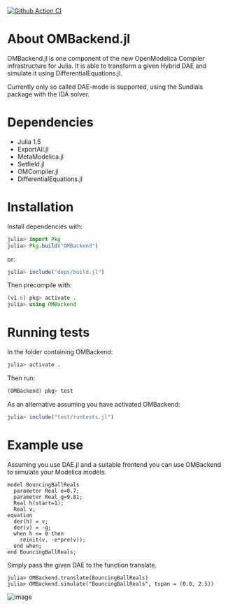[![Github Action CI](https://github.com/JKRT/OMBackend.jl/workflows/CI/badge.svg)](https://github.com/JKRT/OMBackend.jl/actions)
# About OMBackend.jl
OMBackend.jl is one component of the new OpenModelica Compiler infrastructure for Julia.
It is able to transform a given Hybrid DAE and simulate it using DifferentialEquations.jl.

Currently only so called DAE-mode is supported, using the Sundials package with the IDA solver. 

# Dependencies
* Julia 1.5
* ExportAll.jl
* MetaModelica.jl
* Setfield.jl
* OMCompiler.jl
* DifferentialEquations.jl

# Installation
Install dependencies with:
```julia
julia> import Pkg
julia> Pkg.build("OMBackend")
```
or:
```julia
julia> include("deps/build.jl")
```
Then precompile with:
```julia
(v1.6) pkg> activate .
julia> using OMBackend
```

# Running tests

In the folder containing OMBackend:
```julia
julia> activate .
```
Then run:

```julia
(OMBackend) pkg> test
```

As an alternative  assuming you have activated OMBackend:
```julia
julia> include("test/runtests.jl")
```

# Example use 
Assuming you use DAE.jl and a suitable frontend you can use OMBackend to simulate your Modelica models.

```
model BouncingBallReals
  parameter Real e=0.7;
  parameter Real g=9.81;
  Real h(start=1);
  Real v;
equation 
  der(h) = v;
  der(v) = -g;  
  when h <= 0 then
    reinit(v, -e*pre(v));
  end when;
end BouncingBallReals;
```

Simply pass the given DAE to the function translate. 

```
julia> OMBackend.translate(BouncingBallReals)
julia> OMBackend.simulate("BouncingBallReals", tspan = (0.0, 2.5))
```

![image](https://user-images.githubusercontent.com/8775827/99516636-b6914280-298e-11eb-85cf-c9041314e9b4.png)
